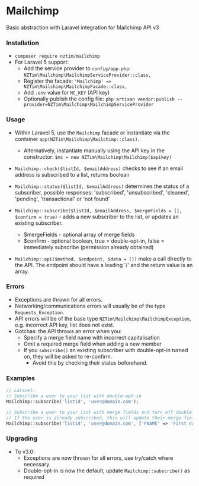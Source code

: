 # Mailchimp

Basic abstraction with Laravel integration for Mailchimp API v3
 
### Installation

- `composer require nztim/mailchimp`
- For Laravel 5 support:
    - Add the service provider to `config/app.php`: `NZTim\Mailchimp\MailchimpServiceProvider::class,`
    - Register the facade: `'Mailchimp' => NZTim\Mailchimp\MailchimpFacade::class,`
    - Add `.env` value for `MC_KEY` (API key)
    - Optionally publish the config file: `php artisan vendor:publish --provider=NZTim\Mailchimp\MailchimpServiceProvider`
    
### Usage
- Within Laravel 5, use the `Mailchimp` facade or instantiate via the container `app(NZTim\Mailchimp\Mailchimp::class)`.
    - Alternatively, instantiate manually using the API key in the constructor: `$mc = new NZTim\Mailchimp\Mailchimp($apikey)`

- `Mailchimp::check($listId, $emailAddress)` checks to see if an email address is subscribed to a list, returns boolean
- `Mailchimp::status($listId, $emailAddress)` determines the status of a subscriber, possible responses: 'subscribed', 'unsubscribed', 'cleaned', 'pending', 'transactional' or 'not found'
- `Mailchimp::subscribe($listId, $emailAddress, $mergeFields = [], $confirm = true)` - adds a new subscriber to the list, or updates an existing subscriber. 
    - $mergeFields - optional array of merge fields
    - $confirm - optional boolean, true = double-opt-in, false = immediately subscribe (permission already obtained) 
- `Mailchimp::api($method, $endpoint, $data = [])` make a call directly to the API. The endpoint should have a leading '/' and the return value is an array.

### Errors

- Exceptions are thrown for all errors.
- Networking/communications errors will usually be of the type `Requests_Exception`. 
- API errors will be of the base type `NZTim\Mailchimp\MailchimpException`, e.g. incorrect API key, list does not exist.
- Gotchas: the API throws an error when you:
    - Specify a merge field name with incorrect capitalisation
    - Omit a required merge field when adding a new member
    - If you `subscribe()` an existing subscriber with double-opt-in turned on, they will be asked to re-confirm. 
        - Avoid this by checking their status beforehand.

### Examples

```php
// Laravel:
// Subscribe a user to your list with double-opt-in
Mailchimp::subscribe('listid', 'user@domain.com'); 

// Subscribe a user to your list with merge fields and turn off double-opt-in turned off
// If the user is already subscribed, this will update their merge field data
Mailchimp::subscribe('listid', 'user@domain.com', ['FNAME' => 'First name', 'LNAME' => 'Last name'], false); // Subscribes a user to your list
```


### Upgrading
- To v3.0:
    - Exceptions are now thrown for all errors, use try/catch where necessary
    - Double-opt-in is now the default, update `Mailchimp::subscribe()` as required
